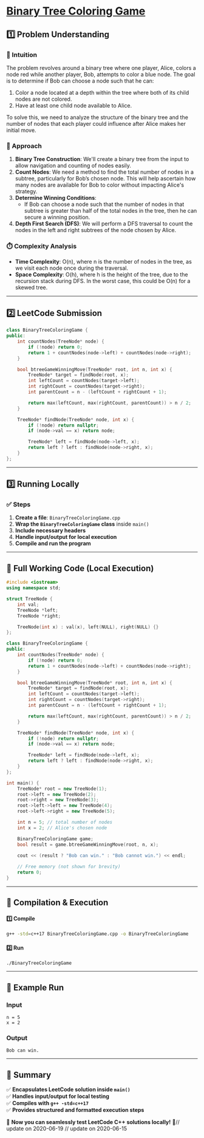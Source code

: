 # **[Binary Tree Coloring Game](https://leetcode.com/problems/binary-tree-coloring-game/description/)**  

## **1️⃣ Problem Understanding**  
### **📌 Intuition**  
The problem revolves around a binary tree where one player, Alice, colors a node red while another player, Bob, attempts to color a blue node. The goal is to determine if Bob can choose a node such that he can:
1. Color a node located at a depth within the tree where both of its child nodes are not colored.
2. Have at least one child node available to Alice.

To solve this, we need to analyze the structure of the binary tree and the number of nodes that each player could influence after Alice makes her initial move.

### **🚀 Approach**  
1. **Binary Tree Construction**: We'll create a binary tree from the input to allow navigation and counting of nodes easily.
2. **Count Nodes**: We need a method to find the total number of nodes in a subtree, particularly for Bob’s chosen node. This will help ascertain how many nodes are available for Bob to color without impacting Alice's strategy.
3. **Determine Winning Conditions**:
   - If Bob can choose a node such that the number of nodes in that subtree is greater than half of the total nodes in the tree, then he can secure a winning position.
4. **Depth First Search (DFS)**: We will perform a DFS traversal to count the nodes in the left and right subtrees of the node chosen by Alice.

### **⏱️ Complexity Analysis**  
- **Time Complexity**: O(n), where n is the number of nodes in the tree, as we visit each node once during the traversal.
- **Space Complexity**: O(h), where h is the height of the tree, due to the recursion stack during DFS. In the worst case, this could be O(n) for a skewed tree.

---  

## **2️⃣ LeetCode Submission**  
```cpp
class BinaryTreeColoringGame {
public:
    int countNodes(TreeNode* node) {
        if (!node) return 0;
        return 1 + countNodes(node->left) + countNodes(node->right);
    }

    bool btreeGameWinningMove(TreeNode* root, int n, int x) {
        TreeNode* target = findNode(root, x);
        int leftCount = countNodes(target->left);
        int rightCount = countNodes(target->right);
        int parentCount = n - (leftCount + rightCount + 1);

        return max(leftCount, max(rightCount, parentCount)) > n / 2;
    }

    TreeNode* findNode(TreeNode* node, int x) {
        if (!node) return nullptr;
        if (node->val == x) return node;

        TreeNode* left = findNode(node->left, x);
        return left ? left : findNode(node->right, x);
    }
};  
```  

---  

## **3️⃣ Running Locally**  
### **✅ Steps**  
1. **Create a file**: `BinaryTreeColoringGame.cpp`  
2. **Wrap the `BinaryTreeColoringGame` class** inside `main()`  
3. **Include necessary headers**  
4. **Handle input/output for local execution**  
5. **Compile and run the program**  

---  

## **📝 Full Working Code (Local Execution)**  
```cpp
#include <iostream>
using namespace std;

struct TreeNode {
    int val;
    TreeNode *left;
    TreeNode *right;

    TreeNode(int x) : val(x), left(NULL), right(NULL) {}
};

class BinaryTreeColoringGame {
public:
    int countNodes(TreeNode* node) {
        if (!node) return 0;
        return 1 + countNodes(node->left) + countNodes(node->right);
    }

    bool btreeGameWinningMove(TreeNode* root, int n, int x) {
        TreeNode* target = findNode(root, x);
        int leftCount = countNodes(target->left);
        int rightCount = countNodes(target->right);
        int parentCount = n - (leftCount + rightCount + 1);

        return max(leftCount, max(rightCount, parentCount)) > n / 2;
    }

    TreeNode* findNode(TreeNode* node, int x) {
        if (!node) return nullptr;
        if (node->val == x) return node;

        TreeNode* left = findNode(node->left, x);
        return left ? left : findNode(node->right, x);
    }
};

int main() {
    TreeNode* root = new TreeNode(1);
    root->left = new TreeNode(2);
    root->right = new TreeNode(3);
    root->left->left = new TreeNode(4);
    root->left->right = new TreeNode(5);

    int n = 5; // total number of nodes
    int x = 2; // Alice's chosen node

    BinaryTreeColoringGame game;
    bool result = game.btreeGameWinningMove(root, n, x);
    
    cout << (result ? "Bob can win." : "Bob cannot win.") << endl;

    // Free memory (not shown for brevity)
    return 0;
}
```  

---  

## **🔧 Compilation & Execution**  
#### **1️⃣ Compile**  
```bash
g++ -std=c++17 BinaryTreeColoringGame.cpp -o BinaryTreeColoringGame
```  

#### **2️⃣ Run**  
```bash
./BinaryTreeColoringGame
```  

---  

## **🎯 Example Run**  
### **Input**  
```
n = 5
x = 2
```
### **Output**  
```
Bob can win.
```  

---  

## **📌 Summary**  
✅ **Encapsulates LeetCode solution inside `main()`**  
✅ **Handles input/output for local testing**  
✅ **Compiles with `g++ -std=c++17`**  
✅ **Provides structured and formatted execution steps**  

🚀 **Now you can seamlessly test LeetCode C++ solutions locally!** 🚀// update on 2020-06-19
// update on 2020-06-15
